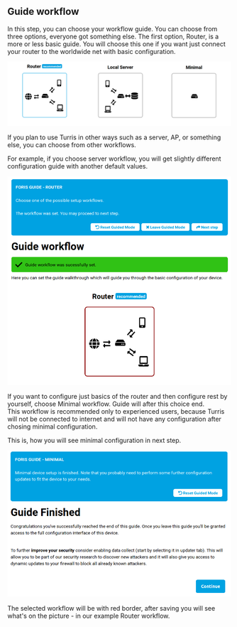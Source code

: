 ## Guide workflow

In this step, you can choose your workflow guide. You can choose from three options, everyone got something else. The first option, Router, is a more or less basic guide. You will choose this one if you want just connect your router to the worldwide net with basic configuration.

![Workflow options](guide_wf_all.png)

If you plan to use Turris in other ways such as a server, AP, or something else, you can choose from other workflows.

For example, if you choose server workflow, you will get slightly different configuration guide with another default values.

![Chosen workflow - Router](workflow_chosen.png)

If you want to configure just basics of the router and then configure rest by yourself, choose Minimal workflow. Guide will after this choice end. \
This workflow is recommended only to experienced users, because Turris will not be connected to internet and will not have any configuration after chosing minimal configuration.

This is, how you will see minimal configuration in next step.

![Finished workflow - Minimal](workflow_minimal.png)

The selected workflow will be with red border, after saving you will see what's on the picture - in our example Router workflow.
